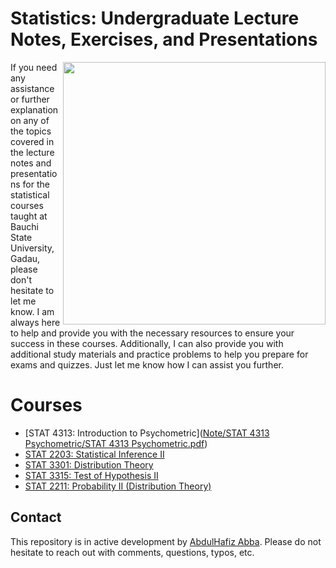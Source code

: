 # Statistics: Undergraduate Lecture Notes, Exercises, and Presentations 

<img align="right" src="readme_imgs/gifs/cover_2nd.png" height="420">


If you need any assistance or further explanation on any of the topics covered in the lecture notes and presentations for the statistical courses taught at Bauchi State University, Gadau, please don't hesitate to let me know. I am always here to help and provide you with the necessary resources to ensure your success in these courses. Additionally, I can also provide you with additional study materials and practice problems to help you prepare for exams and quizzes. Just let me know how I can assist you further.

# Courses
- [STAT 4313: Introduction to Psychometric]([Note/STAT 4313 Psychometric/STAT 4313 Psychometric.pdf](https://github.com/xadex01/Lecture_Note/blob/main/Note/STAT%204313%20Psychometric/STAT%204313%20Psychometric.pdf))
- [STAT 2203: Statistical Inference II](#a-sampler-of-widgets-and-our-pedagogy)
- [STAT 3301: Distribution Theory](#online-notes)
- [STAT 3315: Test of Hypothesis II](#what-is-new-in-the-second-edition)
- [STAT 2211: Probability II (Distribution Theory)](#how-to-use-the-book)


## Contact


This repository is in active development by [AbdulHafiz Abba](mailto:Abdulhafeezabba@gmail.com). Please do not hesitate to reach out with comments, questions, typos, etc.
